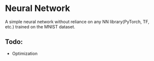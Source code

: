 # Neural Network
 
A simple neural network without reliance on any NN library(PyTorch, TF, etc.) trained on the MNIST dataset.

## Todo:
- Optimization